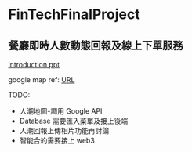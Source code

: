 # FinTechFinalProject

## 餐廳即時人數動態回報及線上下單服務


[introduction ppt](http://cherry.cs.nccu.edu.tw/~s10410/ppt/?mkd=fintech.md&theme=solarized.css)

google map ref: [URL](https://noob.tw/web-visualization-google-maps/)

TODO:

- 人潮地圖-調用 Google API
- Database 需要匯入菜單及接上後端
- 人潮回報上傳相片功能再討論
- 智能合約需要接上 web3
